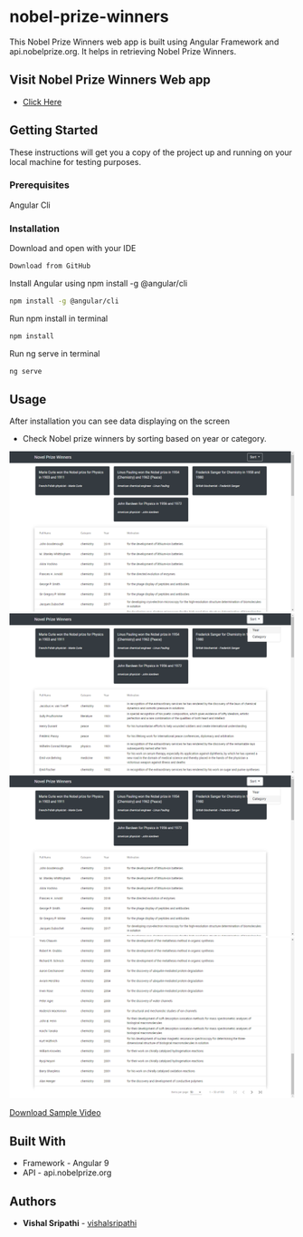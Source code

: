 # nobel-prize-winners

This Nobel Prize Winners web app is built using Angular Framework and api.nobelprize.org. It helps in retrieving Nobel Prize Winners.

## Visit Nobel Prize Winners Web app
* [Click Here](https://nobelprizewinners.web.app/)



## Getting Started
These instructions will get you a copy of the project up and running on your local machine for testing purposes.

### Prerequisites
Angular Cli


### Installation
Download and open with your IDE
```bash
Download from GitHub
```
Install Angular using npm install -g @angular/cli
```bash
npm install -g @angular/cli
```
Run npm install in terminal
```bash
npm install
```
Run ng serve in terminal
```bash
ng serve
```

## Usage 
After installation you can see data displaying on the screen
- Check Nobel prize winners by sorting based on year or category.

<img src="src/assets/images/Screenshot%20(65).png">
<img src="src/assets/images/Screenshot%20(66).png">
<img src="src/assets/images/Screenshot%20(67).png">
<img src="src/assets/images/Screenshot%20(68).png">

[Download Sample Video](https://github.com/vishalsripathi/nobel-prize-winners/blob/master/src/assets/video/screen-capture.webm?raw=true)


## Built With
* Framework - Angular 9
* API - api.nobelprize.org

## Authors
* **Vishal Sripathi** - [vishalsripathi](https://github.com/vishalsripathi)
